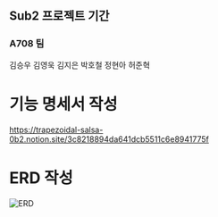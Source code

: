 ## Sub2 프로젝트 기간

### A708 팀

김승우 김영욱 김지은 박호철 정현아 허준혁

# 기능 명세서 작성

https://trapezoidal-salsa-0b2.notion.site/3c8218894da641dcb5511c6e8941775f

# ERD 작성

![ERD](/uploads/1fd251c57190779208cc50fe3f2974bf/ERD.png)
